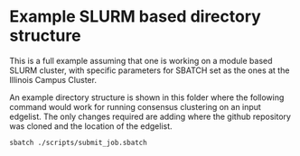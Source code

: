 # Example SLURM based directory structure

This is a full example assuming that one is working on a module based SLURM cluster, with specific parameters for SBATCH set as the ones at the Illinois Campus Cluster.

An example directory structure is shown in this folder where the following command would work for running consensus clustering on an input edgelist. The only changes required are adding where the github repository was cloned and the location of the edgelist.
```
sbatch ./scripts/submit_job.sbatch
```

